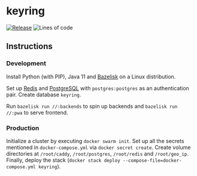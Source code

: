 # keyring

[![Release](https://github.com/dubov94/keyring/actions/workflows/release.yml/badge.svg)](https://github.com/dubov94/keyring/actions/workflows/release.yml)
![Lines of code](https://img.shields.io/tokei/lines/github/dubov94/keyring)<!-- https://github.com/XAMPPRocky/tokei#supported-languages -->

## Instructions

### Development

Install Python (with PIP), Java 11 and
[Bazelisk](https://docs.bazel.build/versions/master/install-bazelisk.html) on a
Linux distribution.

Set up [Redis](https://redis.io/) and [PostgreSQL](https://www.postgresql.org/)
with `postgres:postgres` as an authentication pair. Create database `keyring`.

Run `bazelisk run //:backends` to spin up backends and `bazelisk run //:pwa`
to serve frontend.

### Production

Initialize a cluster by executing `docker swarm init`. Set up all the secrets
mentioned in `docker-compose.yml` via `docker secret create`. Create volume
directories at `/root/caddy`, `/root/postgres`, `/root/redis` and `/root/geo_ip`.
Finally, deploy the stack
(`docker stack deploy --compose-file=docker-compose.yml keyring`).
